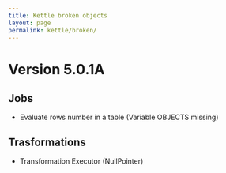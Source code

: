 ```yaml
---
title: Kettle broken objects
layout: page
permalink: kettle/broken/
---
```


# Version 5.0.1A

## Jobs
* Evaluate rows number in a table (Variable OBJECTS missing)

## Trasformations
* Transformation Executor (NullPointer)
